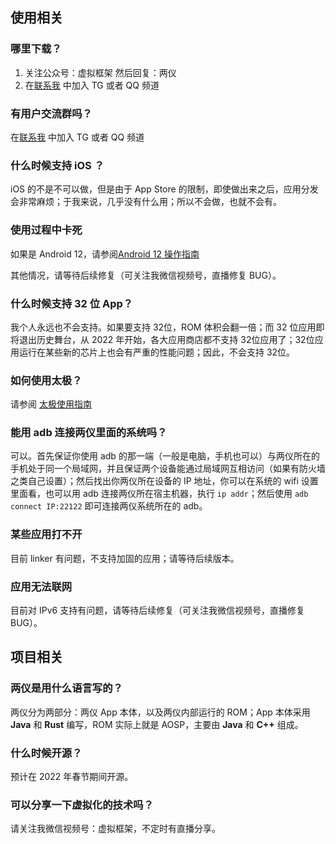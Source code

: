 ## 使用相关

### 哪里下载？

1. 关注公众号：虚拟框架  然后回复：两仪
2. 在[联系我](contact.md) 中加入 TG 或者 QQ 频道

### 有用户交流群吗？

在[联系我](contact.md) 中加入 TG 或者 QQ 频道

### 什么时候支持 iOS ？

iOS 的不是不可以做，但是由于 App Store 的限制，即使做出来之后，应用分发会非常麻烦；于我来说，几乎没有什么用；所以不会做，也就不会有。

### 使用过程中卡死

如果是 Android 12，请参阅[Android 12 操作指南](android-12.md)

其他情况，请等待后续修复（可关注我微信视频号，直播修复 BUG）。

### 什么时候支持 32 位 App？

我个人永远也不会支持。如果要支持 32位，ROM 体积会翻一倍；而 32 位应用即将退出历史舞台，从 2022 年开始，各大应用商店都不支持 32位应用了；32位应用运行在某些新的芯片上也会有严重的性能问题；因此，不会支持 32位。

### 如何使用太极？

请参阅 [太极使用指南](taichi.md)

### 能用 adb 连接两仪里面的系统吗？

可以。首先保证你使用 adb 的那一端（一般是电脑，手机也可以）与两仪所在的手机处于同一个局域网，并且保证两个设备能通过局域网互相访问（如果有防火墙之类自己设置）；然后找出你两仪所在设备的 IP 地址，你可以在系统的 wifi 设置里面看，也可以用 adb 连接两仪所在宿主机器，执行 `ip addr`；然后使用 `adb connect IP:22122` 即可连接两仪系统所在的 adb。

### 某些应用打不开

目前 linker 有问题，不支持加固的应用；请等待后续版本。

### 应用无法联网

目前对 IPv6 支持有问题，请等待后续修复（可关注我微信视频号，直播修复 BUG）。

## 项目相关

### 两仪是用什么语言写的？

两仪分为两部分：两仪 App 本体，以及两仪内部运行的 ROM；App 本体采用 **Java** 和 **Rust** 编写，ROM 实际上就是 AOSP，主要由 **Java** 和 **C++** 组成。

### 什么时候开源？

预计在 2022 年春节期间开源。

### 可以分享一下虚拟化的技术吗？

请关注我微信视频号：虚拟框架，不定时有直播分享。
